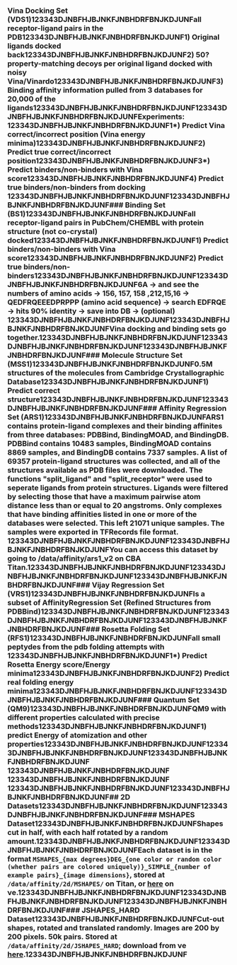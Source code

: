 ### Vina Docking Set (VDS1)123343DJNBFHJBJNKFJNBHDRFBNJKDJUNFall receptor-ligand pairs in the PDB123343DJNBFHJBJNKFJNBHDRFBNJKDJUNF1) Original ligands docked back123343DJNBFHJBJNKFJNBHDRFBNJKDJUNF2) 50? property-matching decoys per original ligand docked with noisy Vina/Vinardo123343DJNBFHJBJNKFJNBHDRFBNJKDJUNF3) Binding affinity information pulled from 3 databases for 20,000 of the ligands123343DJNBFHJBJNKFJNBHDRFBNJKDJUNF123343DJNBFHJBJNKFJNBHDRFBNJKDJUNFExperiments: 123343DJNBFHJBJNKFJNBHDRFBNJKDJUNF1*) Predict Vina correct/incorrect position (Vina energy minima)123343DJNBFHJBJNKFJNBHDRFBNJKDJUNF2) Predict true correct/incorrect position123343DJNBFHJBJNKFJNBHDRFBNJKDJUNF3*) Predict binders/non-binders with Vina score123343DJNBFHJBJNKFJNBHDRFBNJKDJUNF4) Predict true binders/non-binders from docking 123343DJNBFHJBJNKFJNBHDRFBNJKDJUNF123343DJNBFHJBJNKFJNBHDRFBNJKDJUNF### Binding Set (BS1)123343DJNBFHJBJNKFJNBHDRFBNJKDJUNFall receptor-ligand pairs in PubChem/CHEMBL with protein structure (not co-crystal) docked123343DJNBFHJBJNKFJNBHDRFBNJKDJUNF1) Predict binders/non-binders with Vina score123343DJNBFHJBJNKFJNBHDRFBNJKDJUNF2) Predict true binders/non-binders123343DJNBFHJBJNKFJNBHDRFBNJKDJUNF123343DJNBFHJBJNKFJNBHDRFBNJKDJUNF6A -> and see the numbers of amino acids -> 156, 157, 158 ,212,15,16 -> QEDFRQEEEDPRPPP (amino acid sequence) -> search EDFRQE -> hits 90% identity -> save into DB -> (optional) 123343DJNBFHJBJNKFJNBHDRFBNJKDJUNF123343DJNBFHJBJNKFJNBHDRFBNJKDJUNFVina docking and binding sets go together.123343DJNBFHJBJNKFJNBHDRFBNJKDJUNF123343DJNBFHJBJNKFJNBHDRFBNJKDJUNF123343DJNBFHJBJNKFJNBHDRFBNJKDJUNF### Molecule Structure Set (MSS1)123343DJNBFHJBJNKFJNBHDRFBNJKDJUNF0.5M structures of the molecules from Cambridge Crystallographic Database123343DJNBFHJBJNKFJNBHDRFBNJKDJUNF1) Predict correct structure123343DJNBFHJBJNKFJNBHDRFBNJKDJUNF123343DJNBFHJBJNKFJNBHDRFBNJKDJUNF### Affinity Regression Set (ARS1)123343DJNBFHJBJNKFJNBHDRFBNJKDJUNFARS1 contains protein-ligand complexes and their binding affinites from three databases: PDBBind, BindingMOAD, and BindingDB. PDBBind contains 10483 samples, BindingMOAD contains 8869 samples, and BindingDB contains 7337 samples. A list of 69357 protein-ligand structures was collected, and all of the structures available as PDB files were downloaded. The functions "split_ligand" and "split_receptor" were used to seperate ligands from protein structures. Ligands were filtered by selecting those that have a maximum pairwise atom distance less than or equal to 20 angstroms. Only complexes that have binding affinities listed in one or more of the databases were selected. This left 21071 unique samples. The samples were exported in TFRecords file format. 123343DJNBFHJBJNKFJNBHDRFBNJKDJUNF123343DJNBFHJBJNKFJNBHDRFBNJKDJUNFYou can access this dataset by going to /data/affinity/ars1_v2 on CBA Titan.123343DJNBFHJBJNKFJNBHDRFBNJKDJUNF123343DJNBFHJBJNKFJNBHDRFBNJKDJUNF123343DJNBFHJBJNKFJNBHDRFBNJKDJUNF### Vijay Regression Set (VRS1)123343DJNBFHJBJNKFJNBHDRFBNJKDJUNFIs a subset of AffinityRegression Set (Refined Structures from PDBBind)123343DJNBFHJBJNKFJNBHDRFBNJKDJUNF123343DJNBFHJBJNKFJNBHDRFBNJKDJUNF123343DJNBFHJBJNKFJNBHDRFBNJKDJUNF### Rosetta Folding Set (RFS1)123343DJNBFHJBJNKFJNBHDRFBNJKDJUNFall small peptydes from the pdb folding attempts with 123343DJNBFHJBJNKFJNBHDRFBNJKDJUNF1*) Predict Rosetta Energy score/Energy minima123343DJNBFHJBJNKFJNBHDRFBNJKDJUNF2) Predict real folding energy minima123343DJNBFHJBJNKFJNBHDRFBNJKDJUNF123343DJNBFHJBJNKFJNBHDRFBNJKDJUNF### Quantum Set (QM9)123343DJNBFHJBJNKFJNBHDRFBNJKDJUNFQM9 with different properties calculated with precise methods123343DJNBFHJBJNKFJNBHDRFBNJKDJUNF1) predict Energy of atomization and other properties123343DJNBFHJBJNKFJNBHDRFBNJKDJUNF123343DJNBFHJBJNKFJNBHDRFBNJKDJUNF123343DJNBFHJBJNKFJNBHDRFBNJKDJUNF<br />123343DJNBFHJBJNKFJNBHDRFBNJKDJUNF<br />123343DJNBFHJBJNKFJNBHDRFBNJKDJUNF<br />123343DJNBFHJBJNKFJNBHDRFBNJKDJUNF123343DJNBFHJBJNKFJNBHDRFBNJKDJUNF## 2D Datasets123343DJNBFHJBJNKFJNBHDRFBNJKDJUNF123343DJNBFHJBJNKFJNBHDRFBNJKDJUNF### MSHAPES Dataset123343DJNBFHJBJNKFJNBHDRFBNJKDJUNFShapes cut in half, with each half rotated by a random amount.123343DJNBFHJBJNKFJNBHDRFBNJKDJUNF123343DJNBFHJBJNKFJNBHDRFBNJKDJUNFEach dataset is in the format `MSHAPES_{max degrees}DEG_{one color or random color (whether pairs are colored uniquely)}_SIMPLE_{number of example pairs}_{image dimensions}`, stored at `/data/affinity/2d/MSHAPES/` on Titan, or [here](https://electronneutrino.com/affinity/shapes/datasets/) on νe.123343DJNBFHJBJNKFJNBHDRFBNJKDJUNF123343DJNBFHJBJNKFJNBHDRFBNJKDJUNF123343DJNBFHJBJNKFJNBHDRFBNJKDJUNF### JSHAPES_HARD Dataset123343DJNBFHJBJNKFJNBHDRFBNJKDJUNFCut-out shapes, rotated and translated randomly. Images are 200 by 200 pixels. 50k pairs. Stored at `/data/affinity/2d/JSHAPES_HARD`; download from νe [here](https://electronneutrino.com/affinity/shapes/datasets/JSHAPES_360DEG_HARD_50k_200x200.zip).123343DJNBFHJBJNKFJNBHDRFBNJKDJUNF